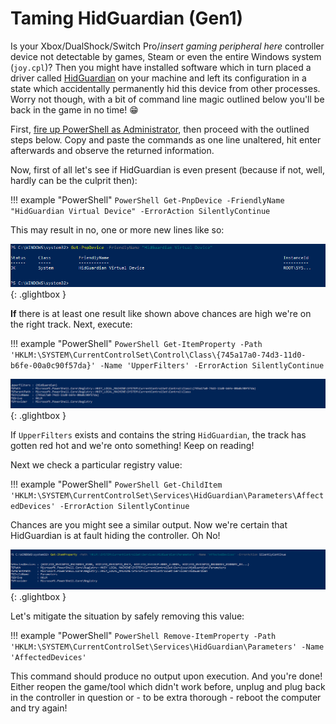 # Taming HidGuardian (Gen1)

Is your Xbox/DualShock/Switch Pro/*insert gaming peripheral here* controller device not detectable by games, Steam or even the entire Windows system (`joy.cpl`)? Then you might have installed software which in turn placed a driver called [HidGuardian](https://github.com/ViGEm/HidGuardian) on your machine and left its configuration in a state which accidentally permanently hid this device from other processes. Worry not though, with a bit of command line magic outlined below you'll be back in the game in no time! :grin: 

First, [fire up PowerShell as Administrator](https://www.top-password.com/blog/5-ways-to-run-powershell-as-administrator-in-windows-10/), then proceed with the outlined steps below. Copy and paste the commands as one line unaltered, hit enter afterwards and observe the returned information.

Now, first of all let's see if HidGuardian is even present (because if not, well, hardly can be the culprit then):

!!! example "PowerShell"
    ```PowerShell
    Get-PnpDevice -FriendlyName "HidGuardian Virtual Device" -ErrorAction SilentlyContinue
    ```

This may result in no, one or more new lines like so:

[![hg1.png](/assets/uploads/files/1588618224736-hg1.png)](/assets/uploads/files/1588618224736-hg1.png){: .glightbox }

**If** there is at least one result like shown above chances are high we're on the right track. Next, execute:

!!! example "PowerShell"
    ```PowerShell
    Get-ItemProperty -Path 'HKLM:\SYSTEM\CurrentControlSet\Control\Class\{745a17a0-74d3-11d0-b6fe-00a0c90f57da}' -Name 'UpperFilters' -ErrorAction SilentlyContinue
    ```

[![adb623e4-a38a-41d6-add4-95b1e27fadc3-image.png](/assets/uploads/files/1588618398718-adb623e4-a38a-41d6-add4-95b1e27fadc3-image.png)](/assets/uploads/files/1588618398718-adb623e4-a38a-41d6-add4-95b1e27fadc3-image.png){: .glightbox }

If `UpperFilters` exists and contains the string `HidGuardian`, the track has gotten red hot and we're onto something! Keep on reading!

Next we check a particular registry value:

!!! example "PowerShell"
    ```PowerShell
    Get-ChildItem 'HKLM:\SYSTEM\CurrentControlSet\Services\HidGuardian\Parameters\AffectedDevices' -ErrorAction SilentlyContinue
    ```

Chances are you might see a similar output. Now we're certain that HidGuardian is at fault hiding the controller. Oh No!

[![a57312e0-3ca3-42d2-b526-4d26d54e3c09-image.png](/assets/uploads/files/1588618303458-a57312e0-3ca3-42d2-b526-4d26d54e3c09-image.png)](/assets/uploads/files/1588618303458-a57312e0-3ca3-42d2-b526-4d26d54e3c09-image.png){: .glightbox }

Let's mitigate the situation by safely removing this value:

!!! example "PowerShell"
    ```PowerShell
    Remove-ItemProperty -Path 'HKLM:\SYSTEM\CurrentControlSet\Services\HidGuardian\Parameters' -Name 'AffectedDevices'
    ```

This command should produce no output upon execution. And you're done! Either reopen the game/tool which didn't work before, unplug and plug back in the controller in question or - to be extra thorough - reboot the computer and try again!
